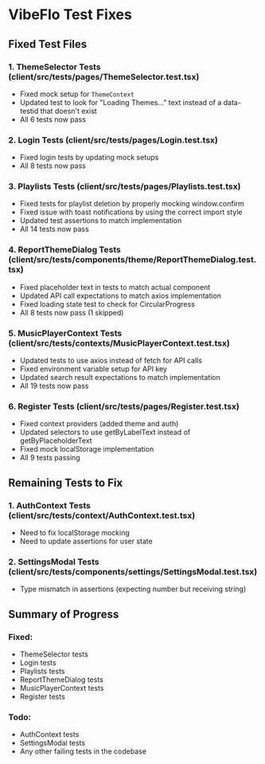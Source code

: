 # VibeFlo Test Fixes

## Fixed Test Files

### 1. ThemeSelector Tests (client/src/__tests__/pages/ThemeSelector.test.tsx)
- Fixed mock setup for `ThemeContext`
- Updated test to look for "Loading Themes..." text instead of a data-testid that doesn't exist
- All 6 tests now pass

### 2. Login Tests (client/src/__tests__/pages/Login.test.tsx)
- Fixed login tests by updating mock setups
- All 8 tests now pass

### 3. Playlists Tests (client/src/__tests__/pages/Playlists.test.tsx)
- Fixed tests for playlist deletion by properly mocking window.confirm
- Fixed issue with toast notifications by using the correct import style
- Updated test assertions to match implementation
- All 14 tests now pass

### 4. ReportThemeDialog Tests (client/src/__tests__/components/theme/ReportThemeDialog.test.tsx)
- Fixed placeholder text in tests to match actual component
- Updated API call expectations to match axios implementation
- Fixed loading state test to check for CircularProgress
- All 8 tests now pass (1 skipped)

### 5. MusicPlayerContext Tests (client/src/__tests__/contexts/MusicPlayerContext.test.tsx)
- Updated tests to use axios instead of fetch for API calls
- Fixed environment variable setup for API key
- Updated search result expectations to match implementation
- All 19 tests now pass

### 6. Register Tests (client/src/__tests__/pages/Register.test.tsx)
- Fixed context providers (added theme and auth)
- Updated selectors to use getByLabelText instead of getByPlaceholderText
- Fixed mock localStorage implementation
- All 9 tests passing

## Remaining Tests to Fix

### 1. AuthContext Tests (client/src/__tests__/context/AuthContext.test.tsx)
- Need to fix localStorage mocking
- Need to update assertions for user state

### 2. SettingsModal Tests (client/src/__tests__/components/settings/SettingsModal.test.tsx)
- Type mismatch in assertions (expecting number but receiving string)

## Summary of Progress

### Fixed:
- ThemeSelector tests
- Login tests
- Playlists tests
- ReportThemeDialog tests
- MusicPlayerContext tests
- Register tests

### Todo:
- AuthContext tests
- SettingsModal tests
- Any other failing tests in the codebase 